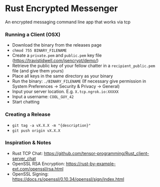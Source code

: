 # Rust Encrypted Messenger
An encrypted messaging command line app that works via tcp

### Running a Client (OSX)
 - Download the binary from the releases page
 - `chmod 755 BINARY_FILENAME`
 - Create a `private.pem` and `public.pem` key file (https://travistidwell.com/jsencrypt/demo/)
 - Retrieve the public key of your fellow chatter in a `recipient_public.pem` file (and give them yours)
 - Place all keys in the same directory as your binary
 - Run the binary: `./BINARY_FILENAME` (If necessary give permission in System Preferences -> Security & Privacy -> General)
 - Input your server location. E.g. `X.tcp.ngrok.io:XXXXX`
 - Input a username: `COOL_GUY_42`
 - Start chatting

 ### Creating a Release
- `git tag -a vX.X.X -m "{description}"`
- `git push origin vX.X.X`

### Inspiration & Notes
- Rust TCP Chat: https://github.com/tensor-programming/Rust_client-server_chat
- OpenSSL RSA Encryption: https://rust-by-example-ext.com/openssl/rsa.html
- OpenSSL Signing: https://docs.rs/openssl/0.10.34/openssl/sign/index.html
